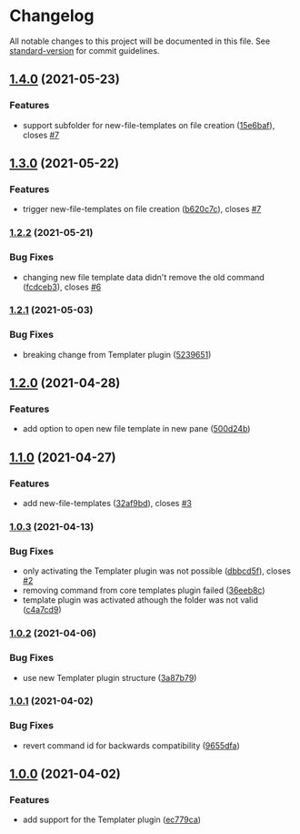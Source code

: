 # Changelog

All notable changes to this project will be documented in this file. See [standard-version](https://github.com/conventional-changelog/standard-version) for commit guidelines.

## [1.4.0](https://github.com/Vinzent03/obsidian-hotkeys-for-templates/compare/1.3.0...1.4.0) (2021-05-23)


### Features

* support subfolder for new-file-templates on file creation ([15e6baf](https://github.com/Vinzent03/obsidian-hotkeys-for-templates/commit/15e6bafa0b940f5c2d48cb11dc5afe8601e70aa7)), closes [#7](https://github.com/Vinzent03/obsidian-hotkeys-for-templates/issues/7)

## [1.3.0](https://github.com/Vinzent03/obsidian-hotkeys-for-templates/compare/1.2.2...1.3.0) (2021-05-22)


### Features

* trigger new-file-templates on file creation ([b620c7c](https://github.com/Vinzent03/obsidian-hotkeys-for-templates/commit/b620c7cc73876b1d069b4299998e4b79497affb3)), closes [#7](https://github.com/Vinzent03/obsidian-hotkeys-for-templates/issues/7)

### [1.2.2](https://github.com/Vinzent03/obsidian-hotkeys-for-templates/compare/1.2.1...1.2.2) (2021-05-21)


### Bug Fixes

* changing new file template data didn't remove the old command ([fcdceb3](https://github.com/Vinzent03/obsidian-hotkeys-for-templates/commit/fcdceb3730f4655786f737178ae9315602b0f1a8)), closes [#6](https://github.com/Vinzent03/obsidian-hotkeys-for-templates/issues/6)

### [1.2.1](https://github.com/Vinzent03/obsidian-hotkeys-for-templates/compare/1.2.0...1.2.1) (2021-05-03)


### Bug Fixes

* breaking change from Templater plugin ([5239651](https://github.com/Vinzent03/obsidian-hotkeys-for-templates/commit/52396518c2309be9dd819f8ccf11dfb9618ecc36))

## [1.2.0](https://github.com/Vinzent03/obsidian-hotkeys-for-templates/compare/1.1.0...1.2.0) (2021-04-28)


### Features

* add option to open new file template in new pane ([500d24b](https://github.com/Vinzent03/obsidian-hotkeys-for-templates/commit/500d24b7df593354a9083c15ae3c9c076884e72a))

## [1.1.0](https://github.com/Vinzent03/obsidian-hotkeys-for-templates/compare/1.0.3...1.1.0) (2021-04-27)


### Features

* add new-file-templates ([32af9bd](https://github.com/Vinzent03/obsidian-hotkeys-for-templates/commit/32af9bdacaeae73790dadb6bd7791450ad3a5c42)), closes [#3](https://github.com/Vinzent03/obsidian-hotkeys-for-templates/issues/3)

### [1.0.3](https://github.com/Vinzent03/obsidian-hotkeys-for-templates/compare/1.0.2...1.0.3) (2021-04-13)


### Bug Fixes

* only activating the Templater plugin was not possible ([dbbcd5f](https://github.com/Vinzent03/obsidian-hotkeys-for-templates/commit/dbbcd5f414489a145d3fe80e28412296ec684af4)), closes [#2](https://github.com/Vinzent03/obsidian-hotkeys-for-templates/issues/2)
* removing command from core templates plugin failed ([36eeb8c](https://github.com/Vinzent03/obsidian-hotkeys-for-templates/commit/36eeb8cb298b71dbc274a12c9d3f16eb8c2cf002))
* template plugin was activated athough the folder was not valid ([c4a7cd9](https://github.com/Vinzent03/obsidian-hotkeys-for-templates/commit/c4a7cd998eb74f5d6d6938cb71975c23c0d4173b))

### [1.0.2](https://github.com/Vinzent03/obsidian-hotkeys-for-templates/compare/1.0.1...1.0.2) (2021-04-06)


### Bug Fixes

* use new Templater plugin structure ([3a87b79](https://github.com/Vinzent03/obsidian-hotkeys-for-templates/commit/3a87b790cfefe567aa246258772dd809f852c37d))

### [1.0.1](https://github.com/Vinzent03/obsidian-hotkeys-for-templates/compare/1.0.0...1.0.1) (2021-04-02)


### Bug Fixes

* revert command id for backwards compatibility ([9655dfa](https://github.com/Vinzent03/obsidian-hotkeys-for-templates/commit/9655dfaa1b85f8e1435ed53e44b0119e2ae9ae47))

## [1.0.0](https://github.com/Vinzent03/obsidian-hotkeys-for-templates/compare/0.1.1...1.0.0) (2021-04-02)


### Features

* add support for the Templater plugin ([ec779ca](https://github.com/Vinzent03/obsidian-hotkeys-for-templates/commit/ec779cadf003efa4de9dc3b629048f6fa8361a50))
